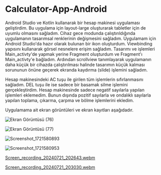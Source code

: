 # Calculator-App-Android
 Android Studio ve Kotlin kullanarak bir hesap makinesi uygulaması geliştirdim. Bu uygulama için layout-large oluşturarak tabletler için de uyumlu olmasını sağladım. Cihaz gece modunda çalıştırıldığında uygulamanın tasarımsal renklerinin değişmesini sağladım. Uygulamam için Android Studio'da hazır olarak bulunan bir ikon oluşturdum. Viewbinding yapısını kullanarak görsel nesnelere erişim sağladım. Tasarımı ve işlemleri Main_activty'de yapmak yerine Fragment oluşturdum ve Fragment'ı Main_activty'e bağladım. Ardından scrollview tanımlayarak uygulamanın daha küçük bir cihazda çalıştırılması halinde tasarımın küçük kalması sorununun önüne geçerek ekranda kaydırma (slide) işlemini sağladım.

 Hesap makinesindeki AC tuşu ile girilen tüm işlemlerin sıfırlanmasını sağladım. DEL tuşu ile ise sadece bir basamak silme işlemini gerçekleştirdim. Hesap makinesinde sadece negatif sayılarla yapılan işlemleri eklemedim. Bunun dışında pozitif sayılarla ve ondalıklı sayılarla yapılan toplama, çıkarma, çarpma ve bölme işlemlerini ekledim.

 Uygulamama ait ekran görüntüleri ve ekran kayıtları aşağıdadır.








 ![Ekran Görüntüsü (76)](https://github.com/user-attachments/assets/f31dd247-a779-4d51-ad4f-4ff4fcf0aa85)





 ![Ekran Görüntüsü (77)](https://github.com/user-attachments/assets/64dc7a32-5582-40a6-935c-aa8b6ceab1f0)





 ![Screenshot_1721580893](https://github.com/user-attachments/assets/eb71111f-ce05-4d85-9641-9481b8790430)





 ![Screenshot_1721580953](https://github.com/user-attachments/assets/7b38f8a8-7167-4052-a65a-df9682abc106)





 [Screen_recording_20240721_202643.webm](https://github.com/user-attachments/assets/a1f46ef8-b5e0-4c12-9c28-157b6869502f)





 [Screen_recording_20240721_203030.webm](https://github.com/user-attachments/assets/720334c8-923f-412b-a076-9edd23479fbb)
